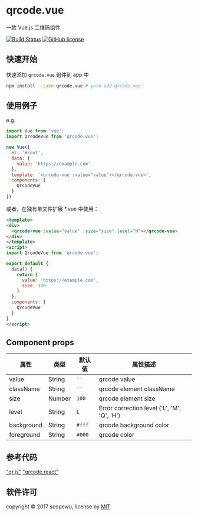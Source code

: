 # qrcode.vue
一款 Vue.js 二维码组件.

[![Build Status](https://travis-ci.org/scopewu/qrcode.vue.svg?branch=master)](https://travis-ci.org/scopewu/qrcode.vue)
[![GitHub license](https://img.shields.io/badge/license-MIT-blue.svg)](https://github.com/scopewu/qrcode.vue/blob/master/LICENSE)

## 快速开始
快速添加 `qrcode.vue` 组件到 app 中
```bash
npm install --save qrcode.vue # yarn add qrcode.vue
```

## 使用例子
e.g.
```javascript
import Vue from 'vue';
import QrcodeVue from 'qrcode.vue';

new Vue({
  el: '#root',
  data: {
    value: 'https://example.com'
  },
  template: '<qrcode-vue :value="value"></qrcode-vue>',
  components: {
    QrcodeVue
  }
})
```
或者，在独有单文件扩展 *.vue 中使用：
```html
<template>
<div>
  <qrcode-vue :value="value" :size="size" level="H"></qrcode-vue>
</div>
</template>
<script>
import QrcodeVue from 'qrcode.vue';

export default {
  data() {
    return {
      value: 'https://example.com',
      size: 300
    }
  },
  components: {
    QrcodeVue
  }
}
</script>
```

## Component props

| 属性 | 类型 | 默认值 | 属性描述 |
|------|------|--------------|---------|
| value | String |`''`| qrcode value |
| className | String |`''`| qrcode element className |
| size | Number |`100`| qrcode element size |
| level | String |`L`| Error correction level ('L', 'M', 'Q', 'H') |
| background | String |`#fff`| qrcode background color|
| foreground | String |`#000`| qrcode color|

## 参考代码
["qr.js"](https://github.com/defunctzombie/qr.js) ["qrcode.react"](https://github.com/zpao/qrcode.react)

## 软件许可
copyright &copy; 2017 scopewu, license by [MIT](https://github.com/scopewu/qrcode.vue/blob/master/LICENSE)